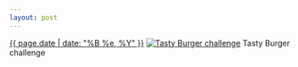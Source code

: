 ```yaml
---
layout: post
---
```


<p>
  <time><a href="/19">{{ page.date | date: "%B %e, %Y" }}</a></time>
  <a href="/19"><img src="{{ site.assets_url }}/19-640.jpg" srcset="{{ site.assets_url }}/19-1280.jpg 1280w, {{ site.assets_url }}/19-960.jpg 960w, {{ site.assets_url }}/19-640.jpg 640w, {{ site.assets_url }}/19-320.jpg 320w" sizes="(min-width: 700px) 50vw, calc(100vw - 2rem)" alt="Tasty Burger challenge" /></a>
  <span>Tasty Burger challenge</span>
</p>
